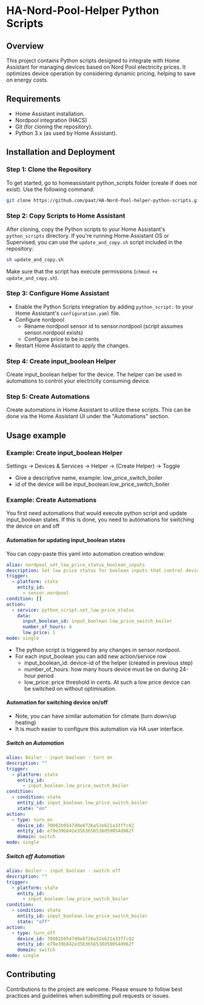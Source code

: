 
# HA-Nord-Pool-Helper Python Scripts

## Overview
This project contains Python scripts designed to integrate with Home Assistant for managing devices based on Nord Pool electricity prices. It optimizes device operation by considering dynamic pricing, helping to save on energy costs.

## Requirements
- Home Assistant installation.
- Nordpool integration (HACS)
- Git (for cloning the repository).
- Python 3.x (as used by Home Assistant).

## Installation and Deployment

### Step 1: Clone the Repository
To get started, go to homeassistant python_scripts folder (create if does not exist). Use the following command:
```bash
git clone https://github.com/paat/HA-Nord-Pool-helper-python-scripts.git
```

### Step 2: Copy Scripts to Home Assistant
After cloning, copy the Python scripts to your Home Assistant's `python_scripts` directory. If you're running Home Assistant OS or Supervised, you can use the `update_and_copy.sh` script included in the repository:
```bash
sh update_and_copy.sh
```
Make sure that the script has execute permissions (`chmod +x update_and_copy.sh`).

### Step 3: Configure Home Assistant
- Enable the Python Scripts integration by adding `python_script:` to your Home Assistant's `configuration.yaml` file.
- Configure nordpool
  - Rename nordpool sensor id to sensor.nordpool (script assumes sensor.nordpool exists)
  - Configure price to be in cents
- Restart Home Assistant to apply the changes.

### Step 4: Create input_boolean Helper
Create input_boolean helper for the device. The helper can be used in automations to control your electricity consuming device.

### Step 5: Create Automations
Create automations in Home Assistant to utilize these scripts. This can be done via the Home Assistant UI under the "Automations" section.

## Usage example

### Example: Create input_boolean Helper
Settings -> Devices & Services -> Helper -> (Create Helper) -> Toggle
- Give a descriptive name, example: low_price_switch_boiler
- id of the device will be input_boolean.low_price_switch_boiler

### Example: Create Automations
You first need automations that would execute python script and update input_boolean states.
If this is done, you need to automations for switching the device on and off
#### Automation for updating input_boolean states
You can copy-paste this yaml into automation creation window:
```yaml
alias: nordpool_set_low_price_status_boolean_inputs
description: Set low price status for boolean inputs that control device on/off
trigger:
  - platform: state
    entity_id:
      - sensor.nordpool
condition: []
action:
  - service: python_script.set_low_price_status
    data:
      input_boolean_id: input_boolean.low_price_switch_boiler
      number_of_hours: 4
      low_price: 1
mode: single
```
- The  python script is triggered by any changes in sensor.nordpool.
- For each input_boolean you can add new action/service row
  - input_boolean_id: device-id of the helper (created in previous step)
  - number_of_hours: how many hours device must be on during 24-hour period
  - low_price: price threshold in cents. At such a low price device can be switched on without optimisation.

#### Automation for switching device on/off
- Note, you can have similar automation for climate (turn down/up heating)
- It is much easier to configure this automation via HA user interface.
##### Switch on Automation
```yaml
alias: Boiler - input boolean - turn on
description: ""
trigger:
  - platform: state
    entity_id:
      - input_boolean.low_price_switch_boiler
condition:
  - condition: state
    entity_id: input_boolean.low_price_switch_boiler
    state: "on"
action:
  - type: turn_on
    device_id: 70082b9547d0e8726a52e621a33ffc82
    entity_id: e79e39b842e3563656538d59054d962f
    domain: switch
mode: single
```
##### Switch off Automation
```yaml
alias: Boiler - input boolean - switch off
description: ""
trigger:
  - platform: state
    entity_id:
      - input_boolean.low_price_switch_boiler
condition:
  - condition: state
    entity_id: input_boolean.low_price_switch_boiler
    state: "off"
action:
  - type: turn_off
    device_id: 70082b9547d0e8726a52e621a33ffc82
    entity_id: e79e39b842e3563656538d59054d962f
    domain: switch
mode: single
```

## Contributing
Contributions to the project are welcome. Please ensure to follow best practices and guidelines when submitting pull requests or issues.
